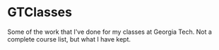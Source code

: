 # GTClasses
Some of the work that I've done for my classes at Georgia Tech. Not a complete course list, but what I have kept.
